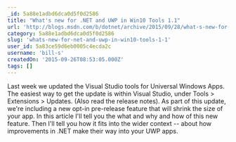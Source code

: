 ```yaml
---
_id: 5a88e1adbd6dca0d5f0d2586
title: "What's new for .NET and UWP in Win10 Tools 1.1"
url: 'http://blogs.msdn.com/b/dotnet/archive/2015/09/28/what-s-new-for-net-and-uwp-in-win10-tools-1-1.aspx'
category: 5a88e1adbd6dca0d5f0d2586
slug: 'whats-new-for-net-and-uwp-in-win10-tools-1-1'
user_id: 5a83ce59d6eb0005c4ecda2c
username: 'bill-s'
createdOn: '2015-09-26T08:53:05.000Z'
tags: []
---
```


Last week we updated the Visual Studio tools for Universal Windows Apps. The easiest way to get the update is within Visual Studio, under Tools &gt; Extensions &gt; Updates. (Also read the release notes). As part of this update, we're including a new opt-in pre-release feature that will shrink the size of your app. In this article I'll tell you the what and why and how of this new feature. Then I'll tell you how it fits into the wider context -- about how improvements in .NET make their way into your UWP apps.
